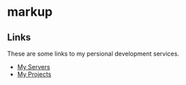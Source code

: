 # markup

## Links

These are some links to my persional development services.

* [My Servers](servers/servers.md)
* [My Projects](projects/projects.md)


